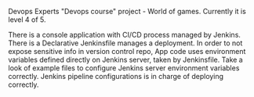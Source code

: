 Devops Experts "Devops course" project - World of games.
Currently it is level 4 of 5.

There is a console application with CI/CD process managed by Jenkins.
There is a Declarative Jenkinsfile manages a deployment.
In order to not expose sensitive info in version control repo,
App code uses environment variables defined directly on Jenkins server,
taken by Jenkinsfile. 
Take a look of example files to configure Jenkins server environment variables correctly.
Jenkins pipeline configurations is in charge of deploying correctly.
